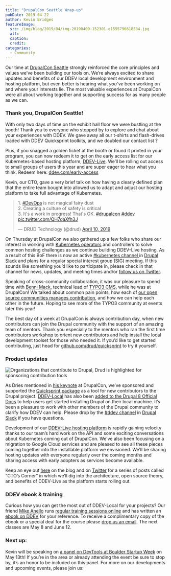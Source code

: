 ```yaml
---
title: "DrupalCon Seattle Wrap-up"
pubDate: 2019-04-22
author: Kevin Bridges
featureImage:
  src: /img/blog/2019/04/img-20190409-152301-e1555796618534.jpg
  alt:
  caption:
  credit:
categories:
  - Community
---
```


Our time at [DrupalCon Seattle](https://events.drupal.org/seattle2019) strongly reinforced the core principles and values we’ve been building our tools on. We’re always excited to share updates and benefits of our DDEV local development environment and hosting platform, but even better is hearing what _you’ve_ been working on and where your interests lie. The most valuable experiences at DrupalCon were all about working together and supporting success for as many people as we can.

### Thank you, DrupalCon Seattle!

With only two days of time on the exhibit hall floor we were bustling at the booth! Thank you to everyone who stopped by to explore and chat about your experiences with DDEV. We gave away all our t-shirts and flash-drives loaded with DDEV Quicksprint toolkits, and we doubled our contact list ?

Plus, if you snagged a golden ticket at the booth or found it printed in your program, you can now redeem it to get on the early access list for our Kubernetes-based hosting platform, [DDEV-Live](http://ddev.com/ddev-live). We’ll be rolling out access to small groups of users this year and are super eager to hear what you think. Redeem here: [ddev.com/early-access](http://ddev.com/early-access)

Kevin, our CTO, gave a very brief talk on how having a clearly defined plan that the entire team bought into allowed us to adapt and adjust our hosting platform to take full advantage of Kubernetes.

> 1\. [#DevOps](https://twitter.com/hashtag/DevOps?src=hash&ref%5Fsrc=twsrc%5Etfw) is not magical fairy dust  
> 2\. Creating a culture of safety is critical  
> 3\. It's a work in progress! That's OK. [#drupalcon](https://twitter.com/hashtag/drupalcon?src=hash&ref%5Fsrc=twsrc%5Etfw) [#ddev](https://twitter.com/hashtag/ddev?src=hash&ref%5Fsrc=twsrc%5Etfw) [pic.twitter.com/QH7daXfh3J](https://t.co/QH7daXfh3J)
>
> — DRUD Technology (@drud) [April 10, 2019](https://twitter.com/drud/status/1116073579504783360?ref%5Fsrc=twsrc%5Etfw)

On Thursday at DrupalCon we also gathered up a few folks who share our interest in working with [Kubernetes operators](https://coreos.com/operators/) and controllers to solve common hosting challenges as we continue building DDEV-Live hosting. As a result of this BoF there is now an active [#kubernetes channel ](https://drupal.slack.com/messages/CHTP7ELE9)in [Drupal Slack](http://drupal.org/slack) and plans for a regular special interest group (SIG) meeting. If this sounds like something you’d like to participate in, please check in that channel for news, updates, and meeting times and/or [follow us on Twitter](http://twitter.com/drud).

Speaking of cross-community collaboration, it was our pleasure to spend time with [Benni Mack](https://twitter.com/bennimack/status/1117085918823890944), technical lead of [TYPO3 CMS](https://typo3.org/), while he was at DrupalCon! We talked about common pain points, how each of [our open source communities manages contribution](https://events.drupal.org/seattle2019/sessions/hello-neighboring-island-typo3-cms-postcard-edition), and how we can help each other in the future. Hoping to see more of the TYPO3 community at events later this year!

The best day of a week at DrupalCon is always contribution day, when new contributors can join the Drupal community with the support of an amazing team of mentors. Thank you especially to the mentors who ran the first time contributors workshop to orient new contributors and help install the local development toolset for those who needed it. If you’d like to get started contributing, just head for [github.com/drud/quicksprint](https://github.com/drud/quicksprint) to try it yourself.

### Product updates

![Organizations that contribute to Drupal, Drud is highlighted for sponsoring contribution tools](/img/blog/2019/04/screen-shot-2019-04-18-at-9.28.15-am-1024x572.png)

As Dries mentioned in [his keynote](https://dri.es/state-of-drupal-presentation-april-2019) at DrupalCon, we’ve sponsored and supported the [Quicksprint package](https://github.com/drud/quicksprint) as a tool for new contributors to the Drupal project. [DDEV-Local](https://github.com/drud/ddev) has also been [added to the Drupal 8 Official Docs](https://www.drupal.org/docs/official%5Fdocs/en/%5Flocal%5Fdevelopment%5Fguide.html) to help users get started installing Drupal on their local machine. It’s been a pleasure to work with other members of the Drupal community to clarify how DDEV can help. Please drop by the [#ddev channel](https://drupal.slack.com/messages/C5TQRQZRR) in [Drupal Slack](http://drupal.org/slack) if you have questions.

Development of our [DDEV-Live hosting platform](https://ddev.com/ddev-live/) is rapidly gaining velocity thanks to our team’s hard work on the API and some exciting conversations about Kubernetes coming out of DrupalCon. We’ve also been focusing on a migration to Google Cloud services and are pleased to see all these pieces coming together into the installable platform we envisioned. We’ll be sharing hosting updates with everyone regularly over the coming months and sharing access with early adopters as services become available.

Keep an eye out [here](https://ddev.com/blog/) on the blog and on [Twitter](https://twitter.com/drud) for a series of posts called “CTO’s Corner” in which we’ll dig into the architecture, open source theory, and benefits of DDEV-Live as the platform starts rolling out.

### DDEV ebook & training

Curious how you can get the most out of DDEV-Local for your projects? Our friend [Mike Anello](http://twitter.com/ultimike) runs [regular training sessions online](https://www.drupaleasy.com/ddev) and has written an [ebook on DDEV](https://www.amazon.com/Local-Development-Explained-Step-Step/dp/1731048858/ref=tmm%5Fpap%5Fswatch%5F0) for your reference. To receive a complimentary copy of the ebook or a special deal for the course please [drop us an email](mailto:accounts@ddev.com). The next classes are May 8 and June 12.

### Next up:

Kevin will be speaking on [a panel on DevTools at Boulder Startup Week](https://boulderstartupweek2019.sched.com/event/NNY7/so-you-want-to-launch-a-devtool) on May 13th! If you’re in the area or already attending the event be sure to stop by, it’s an honor to be included on this panel. For more on our developments and upcoming events, please join us:
